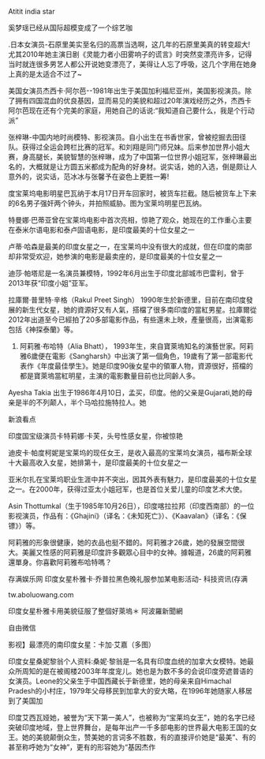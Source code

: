 Atitit india star


奚梦瑶已经从国际超模变成了一个综艺咖


.日本女演员-石原里美实至名归的高票当选啊，这几年的石原里美真的转变超大!尤其2010年她主演日剧《灵能力者小田雾响子的谎言》时突然变漂亮许多，记得当时就连很多男艺人都公开说她变漂亮了，美得让人忘了呼吸，这几个字用在她身上真的是太适合不过了~

美国女演员杰西卡·阿尔芭--1981年出生于美国加利福尼亚州，美国影视演员。除了拥有四国混血的优良基因，显而易见的美貌和超过20年演戏经历之外，杰西卡阿尔芭现在还有个完美的家庭，用她自己的话说:“我知道自己要什么，我是个行动派”

张梓琳-中国内地时尚模特、影视演员。自小出生在书香世家，曾被挖掘去田径队。获得过全运会跨栏比赛的冠军。和刘翔是同门师兄妹。后来参加世界小姐大赛，身高腿长，美貌智慧的张梓琳，成为了中国第一位世界小姐冠军，张梓琳最出名的，大概就是让方圆五米都成为配角的好身材。说实话，她的入选，倒是颇让人意外的，说实话，范冰冰与张馨予在姿色上更胜一筹!


度宝莱坞电影明星巴瓦纳于本月17日开车回家时，被货车拦截。随后被货车上下来的6名男子强奸两个钟头，并拍照威胁。图为宝莱坞明星巴瓦纳。

特曼娜·巴蒂亚曾在宝莱坞电影中首次亮相，惊艳了观众，她现在的工作重心主要在泰米尔语电影和泰卢固语电影，是印度最美的十位女星之一

卢蒂·哈森是最美的印度女星之一，在宝莱坞中没有很大的成就，但在印度的南部却非常受欢迎，她参演的电影是最卖座的，是印度最美的十位女星之一

迪莎·帕塔尼是一名演员兼模特，1992年6月出生于印度北部城市巴雷利，曾于2013年获“印度小姐”亚军。


拉庫爾·普里特·辛格（Rakul Preet Singh）
1990年生於新德里，目前在南印度發展的新生代女星，她的資源好又有人氣，搭檔了很多南印度的當紅男星。拉庫爾從2012年出道至今已經拍了20多部電影作品，有些還未上映，產量很高，出演電影包括《神探泰蘭》等。


1. 阿莉雅·布哈特（Alia Bhatt），
1993年生，來自寶萊塢知名的演藝世家。阿莉雅6歲便在電影《Sangharsh》中出演了第一個角色，19歲有了第一部電影代表作《年度最佳學生》。她是印度90後女星中的領軍人物，資源很好，搭檔的都是寶萊塢當紅明星，主演的電影數量目前也比同齡人多。



Ayesha Takia 出生于1986年4月10日，孟买，印度。他的父亲是Gujarati,她的母亲是半的不列颠人，半个马哈拉施特拉人。她




新浪看点

印度国宝级演员卡特莉娜·卡芙，头号性感女星，你被惊艳


迪皮卡·帕度柯妮是宝莱坞的现任女王，是收入最高的宝莱坞女演员，福布斯全球十大最高收入女星，她排第十，是印度最美的十位女星之一

亚米尔扎在宝莱坞职业生涯中并不突出，因其外表有魅力，是印度最美的十位女星之一。在2000年，获得过亚太小姐冠军，也是首位关爱儿童的印度艺术大使。


Asin Thottumkal（生于1985年10月26日），印度喀拉拉邦（印度西南部）的一位影视演员，作品有：《Ghajini》（译名：《未知死亡》）、《Kaavalan》（译名：《保镖》）等。


阿莉雅的形象很健康，她的衣品也挺不錯的。阿莉雅才26歲，她的發展空間很大。美麗又性感的阿莉雅是印度許多觀眾心目中的女神。據報道，26歲的阿莉雅還單身。你喜歡阿莉雅布哈特嗎？


存满娱乐网
印度女星朴雅卡·乔普拉黑色晚礼服参加某电影活动- 科技资讯(存满


tw.aboluowang.com

印度女星朴雅卡用美貌征服了整個好萊塢＊ 阿波羅新聞網


自由微信

影视】最漂亮的南印度女星：卡加·艾嘉（多图） 


印度女星桑妮黎翁个人资料:桑妮·黎翁是一名具有印度血统的加拿大女模特。她最众所周知的是在被阁楼2003年年度宠儿。她也是为数不多的会说印度旁遮普语的女演员。Leone的父亲生于中国西藏长于新德里，她的母亲来自Himachal Pradesh的小村庄，1979年父母移民到加拿大的安大略，在1996年她随家人移居到了美国加


印度艾西瓦娅她，被誉为“天下第一美人”，也被称为“宝莱坞女王”，她的名字已经突破印度地域，登上世界舞台，是每年出产一千多部电影的世界最大电影王国的女王。她的美貌颠倒众生，赞美她的言词多不胜数，有的直接评价她是“最美”、有的甚至称呼她为“女神”，更有的形容她为“基因杰作
